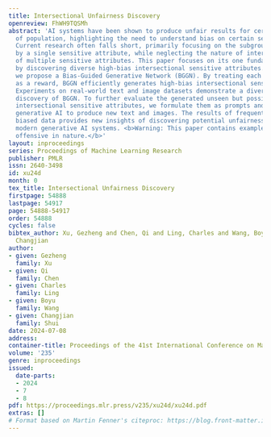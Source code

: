 ```yaml
---
title: Intersectional Unfairness Discovery
openreview: FhWH9TQSMh
abstract: 'AI systems have been shown to produce unfair results for certain subgroups
  of population, highlighting the need to understand bias on certain sensitive attributes.
  Current research often falls short, primarily focusing on the subgroups characterized
  by a single sensitive attribute, while neglecting the nature of intersectional fairness
  of multiple sensitive attributes. This paper focuses on its one fundamental aspect
  by discovering diverse high-bias intersectional sensitive attributes. Specifically,
  we propose a Bias-Guided Generative Network (BGGN). By treating each bias value
  as a reward, BGGN efficiently generates high-bias intersectional sensitive attributes.
  Experiments on real-world text and image datasets demonstrate a diverse and efficient
  discovery of BGGN. To further evaluate the generated unseen but possible unfair
  intersectional sensitive attributes, we formulate them as prompts and use modern
  generative AI to produce new text and images. The results of frequently generating
  biased data provides new insights of discovering potential unfairness in popular
  modern generative AI systems. <b>Warning: This paper contains examples that are
  offensive in nature.</b>'
layout: inproceedings
series: Proceedings of Machine Learning Research
publisher: PMLR
issn: 2640-3498
id: xu24d
month: 0
tex_title: Intersectional Unfairness Discovery
firstpage: 54888
lastpage: 54917
page: 54888-54917
order: 54888
cycles: false
bibtex_author: Xu, Gezheng and Chen, Qi and Ling, Charles and Wang, Boyu and Shui,
  Changjian
author:
- given: Gezheng
  family: Xu
- given: Qi
  family: Chen
- given: Charles
  family: Ling
- given: Boyu
  family: Wang
- given: Changjian
  family: Shui
date: 2024-07-08
address:
container-title: Proceedings of the 41st International Conference on Machine Learning
volume: '235'
genre: inproceedings
issued:
  date-parts:
  - 2024
  - 7
  - 8
pdf: https://proceedings.mlr.press/v235/xu24d/xu24d.pdf
extras: []
# Format based on Martin Fenner's citeproc: https://blog.front-matter.io/posts/citeproc-yaml-for-bibliographies/
---
```

